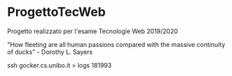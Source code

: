 # ProgettoTecWeb
Progetto realizzato per l'esame Tecnologie Web 2019/2020

"How fleeting are all human passions compared with the massive continuity of ducks" - Dorothy L. Sayers

ssh gocker.cs.unibo.it > logs 181993 